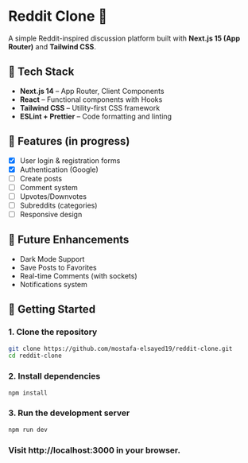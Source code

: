 # Reddit Clone 🧠

A simple Reddit-inspired discussion platform built with **Next.js 15 (App Router)** and **Tailwind CSS**.

## 🔧 Tech Stack

- **Next.js 14** – App Router, Client Components
- **React** – Functional components with Hooks
- **Tailwind CSS** – Utility-first CSS framework
- **ESLint + Prettier** – Code formatting and linting

## 🚀 Features (in progress)

- [x] User login & registration forms
- [x] Authentication (Google)
- [ ] Create posts
- [ ] Comment system
- [ ] Upvotes/Downvotes
- [ ] Subreddits (categories)
- [ ] Responsive design

## 🔮 Future Enhancements

- Dark Mode Support
- Save Posts to Favorites
- Real-time Comments (with sockets)
- Notifications system

## 🧪 Getting Started

### 1. Clone the repository

```bash
git clone https://github.com/mostafa-elsayed19/reddit-clone.git
cd reddit-clone
```

### 2. Install dependencies

```bash
npm install
```

### 3. Run the development server

```bash
npm run dev
```

### Visit http://localhost:3000 in your browser.
